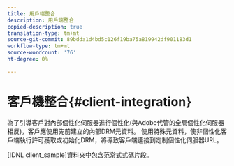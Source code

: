```yaml
---
title: 用戶端整合
description: 用戶端整合
copied-description: true
translation-type: tm+mt
source-git-commit: 89bdda1d4bd5c126f19ba75a819942df901183d1
workflow-type: tm+mt
source-wordcount: '76'
ht-degree: 0%

---
```



# 客戶機整合{#client-integration}

為了引導客戶對內部個性化伺服器進行個性化(與Adobe代管的全局個性化伺服器相反)，客戶應使用先前建立的內部DRM元資料。 使用特殊元資料，使非個性化客戶端執行許可獲取或初始化DRM，將導致客戶端連接到定制個性化伺服器URL。

[!DNL client_sample]資料夾中包含范常式式碼片段。
